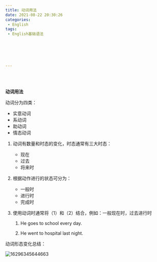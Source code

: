 ```yaml
---
title: 动词用法
date: 2021-08-22 20:30:26
categories:
 - English
tags:
 - English基础语法






---
```


<br>
<br>

**动词用法**

动词分为四类：

* 实意动词
* 系动词
* 助动词
* 情态动词

1. 动词有数量和时态的变化，时态通常有三大时态：

    * 现在
    * 过去
    * 将来时

 2. 根据动作进行的状态可分为：

    * 一般时
    * 进行时
    * 完成时

 3. 使用动词时通常将（1）和（2）结合，例如：一般现在时，过去进行时

    1. He goes to school every day.

    2. He went to hospital last night.

动词形态变化总结：

![16296345644663]({{site.baseurl}}/assets/images/动词用法/16296345644663.jpg)
